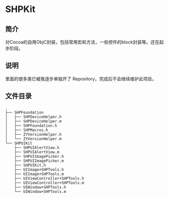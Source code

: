 # SHPKit
## 简介
对Cocoa的自用ObjC封装，包括常用宏和方法，一些控件的block封装等。还在起步阶段。  
## 说明
里面的很多类已被我逐步单独开了 Repository，完成后不会继续维护此项目。
## 文件目录  
```
.
├── SHPFoundation
│   ├── SHPDeviceHelper.h
│   ├── SHPDeviceHelper.m
│   ├── SHPFoundation.h
│   ├── SHPMacros.h
│   ├── ZYVersionHelper.h
│   └── ZYVersionHelper.m
└── SHPUIKit
    ├── SHPUIAlertView.h
    ├── SHPUIAlertView.m
    ├── SHPUIImagePicker.h
    ├── SHPUIImagePicker.m
    ├── SHPUIKit.h
    ├── UIImage+SHPTools.h
    ├── UIImage+SHPTools.m
    ├── UIViewController+SHPTools.h
    ├── UIViewController+SHPTools.m
    ├── UIWindow+SHPTools.h
    └── UIWindow+SHPTools.m
```
